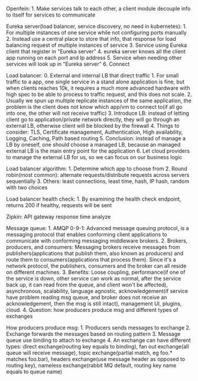 Openfein: 
    1. Make services talk to each other, a client module decouple info to itself for services to communicate
    
Eureka server(load balancer, service discovery, no need in kubernetes):
    1. For multiple instances of one service while not configuring ports manually
    2. Instead use a central place to store that info, that response for load balancing request of multiple instances of service
    3. Service using Eureka client that register in "Eureka server"
    4. eureka server knows all the client app running on each port and Ip address
    5. Service when needing other services will look up in "Eureka server"
    6. Connect

Load balancer:
    0. External and internal LB that direct traffic
    1. For small traffic to a app, one single service in a stand alone application is fine, but when clients reaches 10k, it requires a much more advanced hardware with high spec to be able to process to traffic request, and this does not scale.
    2. Usually we spun up multiple replicate instances of the same application, the problem is the client does not know which app/vm to connect to(if all go into one, the other will not receive traffic)
    3. Introduce LB: instead of letting client go to application/private network directly, they will go through an external LB, otherwise client will be blocked by the firewall
    4. Things to consider: TLS, Certificate management, Authentication, High availability, Logging, Caching, Path based routing
    5. Conclusion: instead of manage a LB by oneself, one should choose a managed LB, because an managed external LB is the main entry point for the application
    6. Let cloud providers to manage the external LB for us, so we can focus on our business logic

Load balancer algorithm:
    1. Determine which app to choose from
    2. Round robin(most common): alternate requests/distribute requests across servers sequentially
    3. Others: least connections, least time, hash, IP hash, random with two choices

Load balancer health check:
    1. By examining the health check endpoint, returns 200 if healthy, requests will be sent

Zipkin: API gateway response time analyze

Message queue:
    1. AMQP 0-9-1: Advanced message queuing protocol, is a messaging protocol that enables conforming client applications to communicate with conforming messaging middleware brokers.
    2. Brokers, producers, and consumers: Messaging brokers receive messages from publishers(applications that publish them, also known as producers) and route them to consumers(applications that process them). Since it's a network protocol, the publishers, consumers and the broker can all reside on different machines.
    3. Benefits: Loose coupling, performance(if one of the service is down, other service can work as normal, after the service back up, it can read from the queue, and client won't be affected), asynchronous, scalability, language agnostic, acknowledgement(if service have problem reading msg queue, and broker does not  receive an acknowledgement, then the msg is still intact), management UI, plugins, cloud.
    4. Question: how producers produce msg and different types of exchanges

How producers produce msg:
    1. Producers sends messages to exchange
    2. Exchange forwards the messages based on routing pattern
    3. Message queue use binding to attach to exchange
    4. An exchange can have different types: direct exchange(routing key equals to binding), fan out exchange(all queue will receive message), topic exchange(partial match, eg foo.* matches foo.bar), headers exchange(use message header as opposed to routing key), nameless exchange(rabbit MQ default, routing key name equals to queue name)
